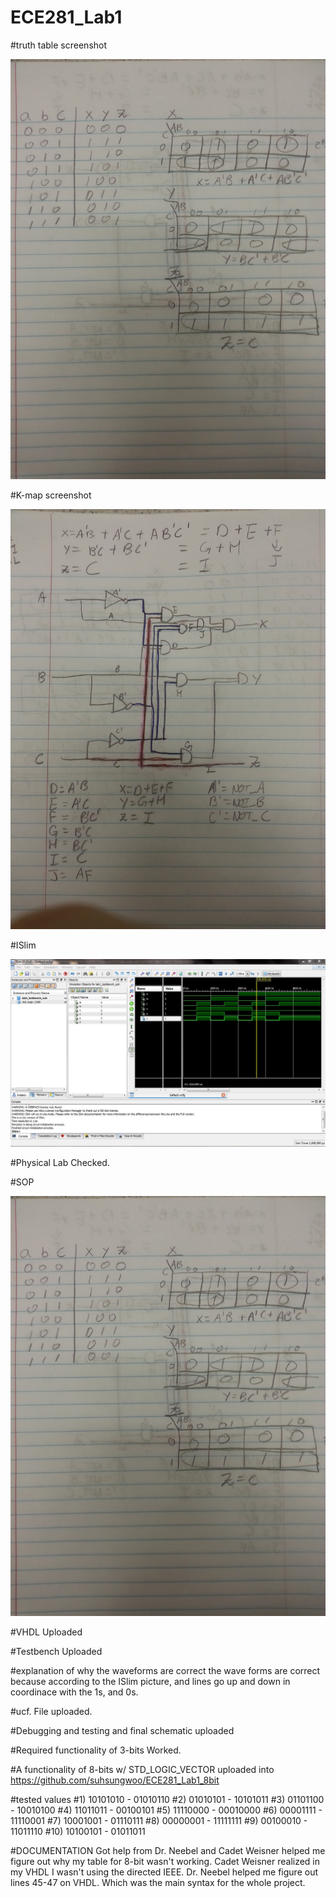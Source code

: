 ECE281_Lab1
===========


#truth table screenshot

![Screenshot](Truth_Table.jpg)

#K-map screenshot

![Screenshot](k-map_diagram.jpg)

#ISlim

![Screenshot](Screenshot.JPG)

#Physical Lab
Checked.

#SOP

![Screenshot](SOP.jpg)

#VHDL
Uploaded

#Testbench
Uploaded

#explanation of why the waveforms are correct
the wave forms are correct because according to the ISlim picture, and lines go up and down in coordinace with the 1s, and 0s. 

#ucf. File
uploaded.

#Debugging and testing and final schematic
uploaded

#Required functionality of 3-bits
Worked.

#A functionality of 8-bits w/ STD_LOGIC_VECTOR
uploaded into https://github.com/suhsungwoo/ECE281_Lab1_8bit

#tested values
#1) 10101010 - 01010110
#2) 01010101 - 10101011
#3) 01101100 - 10010100
#4) 11011011 - 00100101
#5) 11110000 - 00010000
#6) 00001111 - 11110001
#7) 10001001 - 01110111
#8) 00000001 - 11111111
#9) 00100010 - 11011110
#10) 10100101 - 01011011


#DOCUMENTATION
Got help from Dr. Neebel and Cadet Weisner helped me figure out why my table for 8-bit wasn't working. Cadet Weisner realized in my VHDL I wasn't using the directed IEEE. Dr. Neebel helped me figure out lines 45-47 on VHDL. Which was the main syntax for the whole project. 
